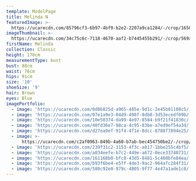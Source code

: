 ```yaml
---
template: ModelPage
title: Melinda N
featuredImage: >-
  https://ucarecdn.com/85796cf3-6b97-4bf9-b2e2-2207a9ca1284/-/crop/1650x890/0,0/-/preview/
imageThumbnail: >-
  https://ucarecdn.com/34c75c6c-7118-4670-aaf2-b7445455b291/-/crop/569x814/145,73/-/preview/
firstName: Melinda
collection: Classic
height: 170cm
measurementType: bust
bust: 88cm
waist: 76cm
hips: 91cm
size: '10'
shoeSize: '9'
hair: Brown
eyes: Blue
imagePortfolio:
  - image: 'https://ucarecdn.com/0d86825d-a965-485e-9d1c-2e45b81108c5/'
  - image: 'https://ucarecdn.com/07e1a9e3-04d9-498f-8db8-3d53ecedf09b/'
  - image: 'https://ucarecdn.com/10e50374-da99-4e97-8584-b9f21f41830c/'
  - image: 'https://ucarecdn.com/40fd36e7-98ca-4c95-83be-a7ed9ef54a3d/'
  - image: 'https://ucarecdn.com/d27ea9ef-91f4-4f1e-8dcc-8788f7894e25/'
  - image: >-
      https://ucarecdn.com/c2af0963-849b-4a60-b7ab-bec454750be2/-/crop/733x1014/0,86/-/preview/
  - image: 'https://ucarecdn.com/239f31c2-3153-4f3c-a817-1bbe255c4bf5/'
  - image: 'https://ucarecdn.com/a034eefe-b7c2-449e-a672-0ece33740731/'
  - image: 'https://ucarecdn.com/161168b0-bfc8-43d5-8481-5c460bfe84ea/'
  - image: 'https://ucarecdn.com/b93f6be4-e5ff-4de3-9ac2-964afc284f31/'
  - image: 'https://ucarecdn.com/580c92e0-979c-4805-9f77-4e47a1ade1c0/'
---
```


